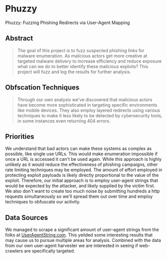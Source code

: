 # Phuzzy
Phuzzy: Fuzzing Phishing Redirects via User-Agent Mapping

## Abstract
> The goal of this project is to fuzz suspected phishing links for malware enumeration. As malicious actors get more creative at targeted malware delivery to increase efficiency and reduce exposure what can we do to better identify these malicious exploits? This project will fuzz and log the results for further analysis.

## Obfscation Techniques
> Through our own analysis we've discovered that malicious actors have become more sophisticated in targeting specific environments like mobile devices. They also employ layered redirects using various techniques to make it less likely to be detected by cybersecurity tools, in some instances even returning 404 errors. 

## Priorities
We understand that bad actors can make these systems as complex as possible, like single use URLs. This would make enumeration impossible if once a URL is accessed it can't be used again. While this approach is highly unlikely as it would reduce the effectiveness of phishing campaigns, other rate limiting techniques may be employed. The amount of effort employed in protecting exploit payloads is likely directly proportional to the value of the exploit. Therefore, our initial approach is to employ user-agent strings that would be expected by the attacker, and likely supplied by the victim first. We also don't want to create too much noise by submitting hundreds a http requests simultaneously so we'll spread them out over time and employ techniques to obfuscate our activity.

## Data Sources
We managed to scrape a significant amount of user-agent strings from the folks at [UserAgentString.com](https://useragentstring.com/). This yeilded some interesting results that may cause us to pursue multiple areas for analysis. Combined with the data from our own user-agent harvester we are interested in seeing if web-crawlers are specifically targeted.
